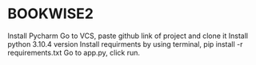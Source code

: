 # BOOKWISE2

Install Pycharm
Go to VCS, paste github link of project and clone it
Install python 3.10.4 version
Install requirments by using terminal, pip install -r requirements.txt
Go to app.py, click run.
